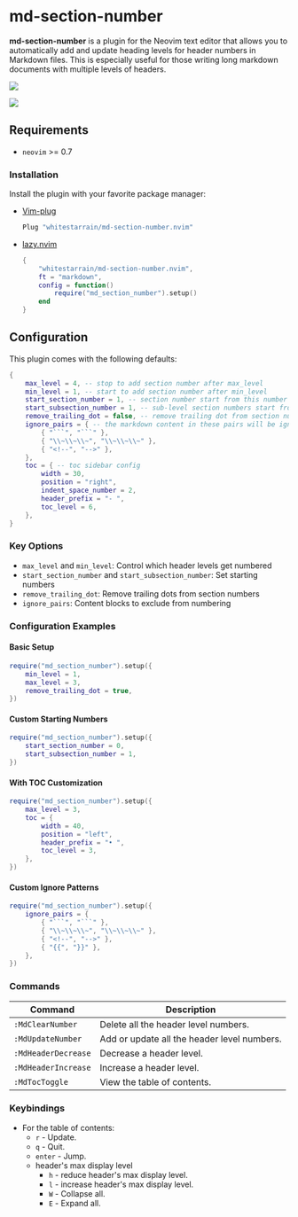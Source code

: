 # md-section-number

**md-section-number** is a plugin for the Neovim text editor that allows you to automatically add and update heading levels for header numbers in Markdown files. This is especially useful for those writing long markdown documents with multiple levels of headers.

![](./image/show.gif)

![](./image/toc.gif)

## Requirements

- `neovim` >= 0.7

### Installation

Install the plugin with your favorite package manager:

 - [Vim-plug](https://github.com/junegunn/vim-plug)

    ```lua
    Plug "whitestarrain/md-section-number.nvim"
    ```

 - [lazy.nvim](https://github.com/folke/lazy.nvim)

    ```lua
    {
        "whitestarrain/md-section-number.nvim",
        ft = "markdown",
        config = function()
            require("md_section_number").setup()
        end
    }
    ```

## Configuration

This plugin comes with the following defaults:

```lua
{
    max_level = 4, -- stop to add section number after max_level
    min_level = 1, -- start to add section number after min_level
    start_section_number = 1, -- section number start from this number (default: 1)
    start_subsection_number = 1, -- sub-level section numbers start from this number (default: 1)
    remove_trailing_dot = false, -- remove trailing dot from section numbers (default: false)
    ignore_pairs = { -- the markdown content in these pairs will be ignored
        { "```", "```" },
        { "\\~\\~\\~", "\\~\\~\\~" },
        { "<!--", "-->" },
    },
    toc = { -- toc sidebar config
        width = 30,
        position = "right",
        indent_space_number = 2,
        header_prefix = "- ",
        toc_level = 6,
    },
}
```

### Key Options

- `max_level` and `min_level`: Control which header levels get numbered
- `start_section_number` and `start_subsection_number`: Set starting numbers
- `remove_trailing_dot`: Remove trailing dots from section numbers
- `ignore_pairs`: Content blocks to exclude from numbering

### Configuration Examples

#### Basic Setup

```lua
require("md_section_number").setup({
    min_level = 1,
    max_level = 3,
    remove_trailing_dot = true,
})
```

#### Custom Starting Numbers

```lua
require("md_section_number").setup({
    start_section_number = 0,
    start_subsection_number = 1,
})
```

#### With TOC Customization

```lua
require("md_section_number").setup({
    max_level = 3,
    toc = {
        width = 40,
        position = "left",
        header_prefix = "• ",
        toc_level = 3,
    },
})
```

#### Custom Ignore Patterns

```lua
require("md_section_number").setup({
    ignore_pairs = {
        { "```", "```" },
        { "\\~\\~\\~", "\\~\\~\\~" },
        { "<!--", "-->" },
        { "{{", "}}" },
    },
})
```

### Commands

| Command          | Description                            |
| ---------------  | -------------------------------------- |
| `:MdClearNumber` | Delete all the header level numbers.        |
| `:MdUpdateNumber`| Add or update all the header level numbers. |
| `:MdHeaderDecrease`| Decrease a header level.                  |
| `:MdHeaderIncrease`| Increase a header level.                  |
| `:MdTocToggle`   | View the table of contents.                 |

### Keybindings

* For the table of contents:
    * `r` - Update.
    * `q` - Quit.
    * `enter` - Jump.
    * header's max display level
      * `h` - reduce header's max display level.
      * `l` - increase header's max display level.
      * `W` - Collapse all.
      * `E` - Expand all.

